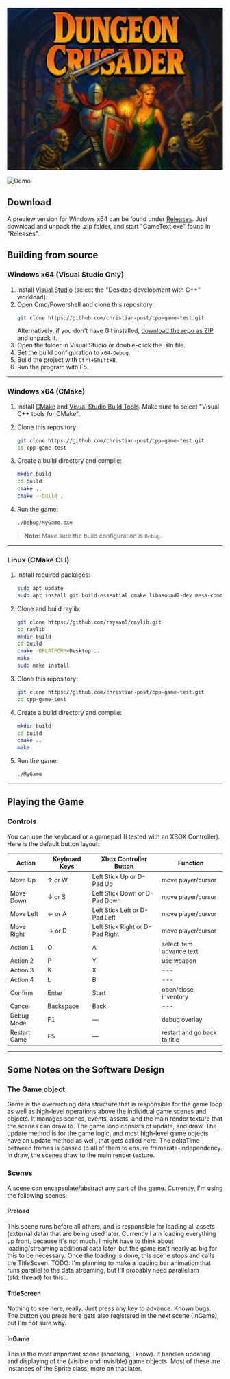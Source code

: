 ﻿<p align="center">
    <img width="600" src="github/title_big.png">
</p>

![Demo](github/hero.gif)

## Download

A preview version for Windows x64 can be found under [Releases](https://github.com/christian-post/cpp-game-test/releases). Just download and unpack the .zip folder, and start "GameText.exe" found in "Releases".


## Building from source

### Windows x64 (Visual Studio Only)

1. Install [Visual Studio](https://visualstudio.microsoft.com/) (select the "Desktop development with C++" workload).
2. Open Cmd/Powershell and clone this repository:
   ```bash
   git clone https://github.com/christian-post/cpp-game-test.git
   ```
   Alternatively, if you don't have Git installed, [download the repo as ZIP](https://github.com/christian-post/cpp-game-test/archive/refs/heads/master.zip) and unpack it.
3. Open the folder in Visual Studio or double-click the .sln file.
4. Set the build configuration to `x64-Debug`.
5. Build the project with `Ctrl+Shift+B`.
6. Run the program with F5.

---

### Windows x64 (CMake)

1. Install [CMake](https://cmake.org/download/) and [Visual Studio Build Tools](https://visualstudio.microsoft.com/visual-cpp-build-tools/). Make sure to select "Visual C++ tools for CMake".
2. Clone this repository:

   ```bash
   git clone https://github.com/christian-post/cpp-game-test.git
   cd cpp-game-test
   ```

3. Create a build directory and compile:

   ```bash
   mkdir build
   cd build
   cmake ..
   cmake --build .
   ```

4. Run the game:

   ```bash
   ./Debug/MyGame.exe
   ```

> **Note:**
> Make sure the build configuration is `Debug`.

---

### Linux (CMake CLI)

1. Install required packages:

   ```bash
   sudo apt update
   sudo apt install git build-essential cmake libasound2-dev mesa-common-dev libx11-dev libxrandr-dev libxi-dev xorg-dev libgl1-mesa-dev libglu1-mesa-dev
   ```

2. Clone and build raylib:

   ```bash
   git clone https://github.com/raysan5/raylib.git
   cd raylib
   mkdir build
   cd build
   cmake -DPLATFORM=Desktop ..
   make
   sudo make install
   ```

3. Clone this repository:

   ```bash
   git clone https://github.com/christian-post/cpp-game-test.git
   cd cpp-game-test
   ```

4. Create a build directory and compile:

   ```bash
   mkdir build
   cd build
   cmake ..
   make
   ```

5. Run the game:

   ```bash
   ./MyGame
   ```

---


## Playing the Game

### Controls

You can use the keyboard or a gamepad (I tested with an XBOX Controller). 
Here is the default button layout: 

| Action        | Keyboard Keys    | Xbox Controller Button          | Function                    |
|---------------|------------------|---------------------------------|---------------------------- |
| Move Up       | ↑ or W           | Left Stick Up or D-Pad Up       | move player/cursor          |
| Move Down     | ↓ or S           | Left Stick Down or D-Pad Down   | move player/cursor          |
| Move Left     | ← or A           | Left Stick Left or D-Pad Left   | move player/cursor          |
| Move Right    | → or D           | Left Stick Right or D-Pad Right | move player/cursor          |
| Action 1      | O                | A					             | select item<br>advance text |
| Action 2      | P                | Y								 | use weapon                  |
| Action 3      | K                | X								 | ---                         |
| Action 4      | L                | B								 | ---                         |
| Confirm       | Enter            | Start							 | open/close inventory        |
| Cancel        | Backspace        | Back							 | ---                         |
| Debug Mode    | F1               | —                               | debug overlay               |
| Restart Game  | F5               | —                               | restart and go back to title|




---

## Some Notes on the Software Design

### The Game object
Game is the overarching data structure that is responsible for the game loop as well as high-level operations above the individual game scenes and objects.
It manages scenes, events, assets, and the main render texture that the scenes can draw to. The game loop consists of update, and draw. The update method is for the game logic, and most high-level game objects have an update method as well, that gets called here. The deltaTime between frames is passed to all of them to ensure framerate-independency. In draw, the scenes draw to the main render texture.

### Scenes
A scene can encapsulate/abstract any part of the game. Currently, I'm using the following scenes:

#### Preload
This scene runs before all others, and is responsible for loading all assets (external data) that are being used later. Currently I am loading everything up front, because it's not much. I might have to think about loading/streaming additional data later, but the game isn't nearly as big for this to be necessary.
Once the loading is done, this scene stops and calls the TitleSceen.
TODO: I'm planning to make a loading bar animation that runs parallel to the data streaming, but I'll probably need parallelism (std::thread) for this...

#### TitleScreen
Nothing to see here, really. Just press any key to advance.
Known bugs: The button you press here gets also registered in the next scene (InGame), but I'm not sure why.

#### InGame
This is the most important scene (shocking, I know). It handles updating and displaying of the (visible and invisible) game objects. Most of these are instances of the Sprite class, more on that later.

